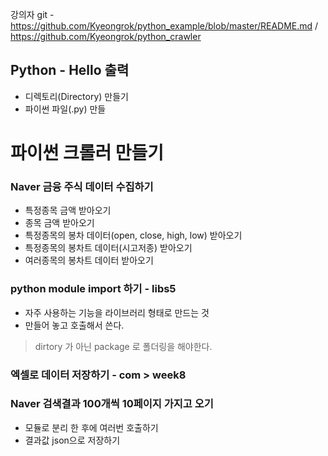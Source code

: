 강의자 git - https://github.com/Kyeongrok/python_example/blob/master/README.md / https://github.com/Kyeongrok/python_crawler
## Python - Hello 출력
- 디렉토리(Directory) 만들기
- 파이썬 파일(.py) 만들

# 파이썬 크롤러 만들기
### Naver 금융 주식 데이터 수집하기
- 특정종목 금액 받아오기
- 종목 금액 받아오기
- 특정종목의 봉차 데이터(open, close, high,  low) 받아오기
- 특정종목의 봉차트 데이터(시고저종) 받아오기
- 여러종목의 봉차트 데이터 받아오기

### python module import 하기 - libs5
- 자주 사용하는 기능을 라이브러리 형태로 만드는 것
- 만들어 놓고 호출해서 쓴다.
> dirtory 가 아닌 package 로 폴더링을 해야한다.

### 엑셀로 데이터 저장하기 - com > week8

### Naver 검색결과 100개씩 10페이지 가지고 오기
- 모듈로 분리 한 후에 여러번 호출하기
- 결과값 json으로 저장하기




